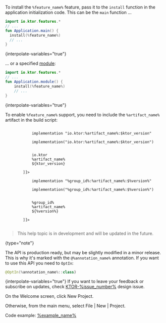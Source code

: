 <chunk id="install_feature">

To install the `%feature_name%` feature, pass it to the `install` function in the application initialization code. This can be the `main` function ...

```kotlin
import io.ktor.features.*
// ...
fun Application.main() {
  install(%feature_name%)
  // ...
}
```
{interpolate-variables="true"}

... or a specified [module](Modules.md):

```kotlin
import io.ktor.features.*
// ...
fun Application.module() {
    install(%feature_name%)
    // ...
}
```
{interpolate-variables="true"}

</chunk>


<chunk id="add_ktor_artifact_intro">

To enable `%feature_name%` support, you need to include the `%artifact_name%` artifact in the build script:

</chunk>


<chunk id="add_ktor_artifact">
<tabs>
    <tab title="Gradle (Groovy)">
        <code style="block" lang="Groovy" title="Sample" interpolate-variables="true">
            implementation "io.ktor:%artifact_name%:$ktor_version"
        </code>
    </tab>
    <tab title="Gradle (Kotlin)">
        <code style="block" lang="Kotlin" title="Sample" interpolate-variables="true">
            implementation("io.ktor:%artifact_name%:$ktor_version")
        </code>
    </tab>
    <tab title="Maven">
        <code style="block" lang="XML" title="Sample" interpolate-variables="true">
        <![CDATA[
        <dependency>
            <groupId>io.ktor</groupId>
            <artifactId>%artifact_name%</artifactId>
            <version>${ktor_version}</version>
        </dependency>
        ]]>
        </code>
   </tab>
</tabs>
</chunk>


<chunk id="add_artifact">
<tabs>
    <tab title="Gradle (Groovy)">
        <code style="block" lang="Groovy" title="Sample">
            implementation "%group_id%:%artifact_name%:$%version%"
        </code>
    </tab>
    <tab title="Gradle (Kotlin)">
        <code style="block" lang="Kotlin" title="Sample">
            implementation("%group_id%:%artifact_name%:$%version%")
        </code>
    </tab>
    <tab title="Maven">
        <code style="block" lang="XML" title="Sample">
        <![CDATA[
        <dependency>
            <groupId>%group_id%</groupId>
            <artifactId>%artifact_name%</artifactId>
            <version>${%version%}</version>
        </dependency>
        ]]>
        </code>
   </tab>
</tabs>
</chunk>


<chunk id="outdated_warning">

> This help topic is in development and will be updated in the future.
> 
{type="note"}

</chunk>

<chunk id="experimental">

The API is production ready, but may be slightly modified in a minor release. This is why it's marked with the
`@%annotation_name%` annotation. If you want to use this API you need to `OptIn`:
```kotlin
@OptIn(%annotation_name%::class)
```
{interpolate-variables="true"}
If you want to leave your feedback or subscribe on updates, check
[KTOR-%issue_number%](https://youtrack.jetbrains.com/issue/KTOR-%issue_number%) design issue.

</chunk>



<chunk id="new_project_idea">
<p>
On the Welcome screen, click <control>New Project</control>.
</p>
<p>
Otherwise, from the main menu, select <menupath>File | New | Project</menupath>.
</p>
</chunk>



<chunk id="download_example">
<p>
Code example: <a href="https://github.com/ktorio/ktor-documentation/tree/master/codeSnippets/snippets/%example_name%">%example_name%</a>
</p>
</chunk>

